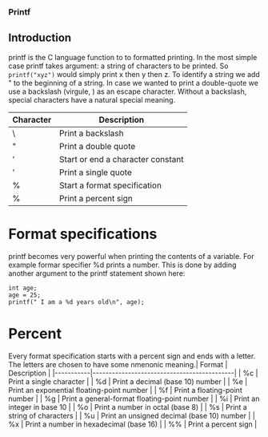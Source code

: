 ### Printf
## Introduction

printf is the C language function to to formatted printing. In the most simple case printf takes argument: a string of characters to be printed. So ``` printf("xyz") ```  would simply print x then y then z. To identify a string we add " to the beginning of a string. In case we wanted to print a double-quote we use a backslash (virgule, \) as an escape character. Without a backslash, special characters have a natural special meaning.

| Character | Description                 |
|-----------|-----------------------------|
| \\        | Print a backslash           |
| \"        | Print a double quote        |
| ’         | Start or end a character constant |
| \'        | Print a single quote        |
| %         | Start a format specification |
| \%        | Print a percent sign        |

# Format specifications
printf becomes very powerful when printing the contents of a variable. For example formar specifier  %d  prints a number. This is done by adding another  argument to the printf statement shown here:
```
int age;
age = 25;
printf(" I am a %d years old\n", age);
```

# Percent
Every format specification starts with a percent sign and ends with a letter. The letters are chosen to have some nmenonic meaning.| Format    | Description                                |
|-----------|--------------------------------------------|
| \%c       | Print a single character                   |
| \%d       | Print a decimal (base 10) number          |
| \%e       | Print an exponential floating-point number |
| \%f       | Print a floating-point number              |
| \%g       | Print a general-format floating-point number |
| \%i       | Print an integer in base 10                |
| \%o       | Print a number in octal (base 8)           |
| \%s       | Print a string of characters               |
| \%u       | Print an unsigned decimal (base 10) number |
| \%x       | Print a number in hexadecimal (base 16)    |
| \%\%      | Print a percent sign                       |


